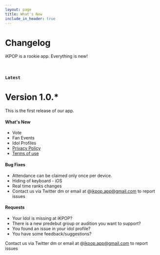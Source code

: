```yaml
---
layout: page
title: What's New
include_in_header: true
---
```


# Changelog
iKPOP is a rookie app. Everything is new!

<br>

### `Latest`
# **Version 1.0.***
This is the first release of our app. 

#### What's New
- Vote
- Fan Events
- Idol Profiles
- [Privacy Policy](/privacypolicy)
- [Terms of use](/terms)

#### Bug Fixes
- Attendance can be claimed only once per device.
- Hiding of keyboard - iOS
- Real time ranks changes
- Contact us via Twitter dm or email at @ikpop.app@gmail.com to report issues

#### Requests
- Your Idol is missing at iKPOP?
- There is a new predebut group or audition you want to support?
- You found an issue in your idol profile?
- You have some feedback/suggestions?

Contact us via Twitter dm or email at @ikpop.app@gmail.com to report issues
